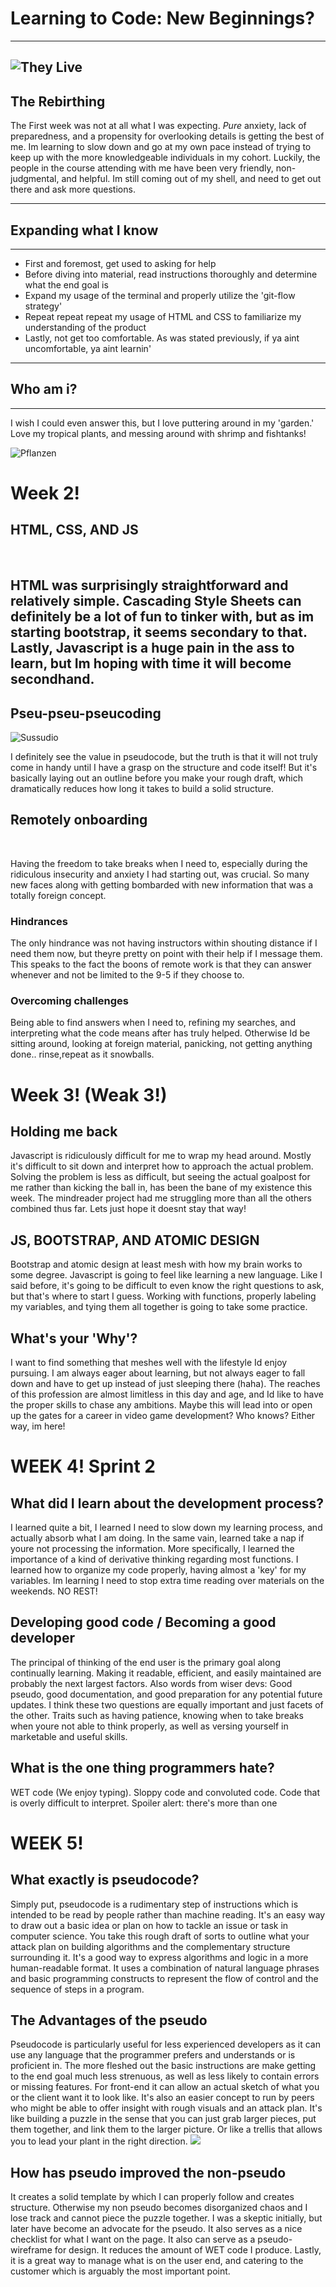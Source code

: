 # **Learning to Code: New Beginnings?**
---
![They Live](https://consequence.net/wp-content/uploads/2018/11/they-live.jpg?quality=80)
---
## The Rebirthing 

The First week was not at all what I was expecting. _Pure_ anxiety, lack of preparedness, and a propensity for overlooking details is getting the best of me. Im learning to slow down and go at my own pace instead of trying to keep up with the more knowledgeable individuals in my cohort. Luckily, the people in the course attending with me have been very friendly, non-judgmental, and helpful. Im still coming out of my shell, and need to get out there and ask more questions.

--- 
## Expanding what I know
---
- First and foremost, get used to asking for help
- Before diving into material, read instructions thoroughly and determine what the end goal is
- Expand my usage of the terminal and properly utilize the 'git-flow strategy'
- Repeat repeat repeat my usage of HTML and CSS to familiarize my understanding of the product
- Lastly, not get too comfortable. As was stated previously, if ya aint uncomfortable, ya aint learnin'
---
## Who am i?
---
I wish I could even answer this, but I love puttering around in my 'garden.' Love my tropical plants, and messing around with shrimp and fishtanks!

![Pflanzen](https://images.saymedia-content.com/.image/c_limit%2Ccs_srgb%2Cq_auto:eco%2Cw_620/MTc0Mjc0MjI2NDMyMjU1ODY4/hyacinth-bean-vine.webp)

# Week 2!

## HTML, CSS, AND JS
<br>

HTML was surprisingly straightforward and relatively simple. Cascading Style Sheets can definitely be a lot of fun to tinker with, but as im starting bootstrap, it seems secondary to that. Lastly, Javascript is a huge pain in the ass to learn, but Im hoping with time it will become secondhand.
<br>
---

## Pseu-pseu-pseucoding
![Sussudio](https://i.ytimg.com/vi/r0qBaBb1Y-U/hqdefault.jpg)
<br>

I definitely see the value in pseudocode, but the truth is that it will not truly come in handy until I have a grasp on the structure and code itself! But it's basically laying out an outline before you make your rough draft, which dramatically reduces how long it takes to build a solid structure.
<br>

## Remotely onboarding
<br>

Having the freedom to take breaks when I need to, especially during the ridiculous insecurity and anxiety I had starting out, was crucial. So many new faces along with getting bombarded with new information that was a totally foreign concept. 
### Hindrances
The only hindrance was not having instructors within shouting distance if I need them now, but theyre pretty on point with their help if I message them. This speaks to the fact the boons of remote work is that they can answer whenever and not be limited to the 9-5 if they choose to.
### Overcoming challenges
Being able to find answers when I need to, refining my searches, and interpreting what the code means after has truly helped. Otherwise Id be sitting around, looking at foreign material, panicking, not getting anything done.. rinse,repeat as it snowballs. 

# Week 3! (Weak 3!)

## Holding me back
Javascript is ridiculously difficult for me to wrap my head around. Mostly it's difficult to sit down and interpret how to approach the actual problem. Solving the problem is less as difficult, but seeing the actual goalpost for me rather than kicking the ball in, has been the bane of my existence this week. The mindreader project had me struggling more than all the others combined thus far. Lets just hope it doesnt stay that way!

## JS, BOOTSTRAP, AND ATOMIC DESIGN
Bootstrap and atomic design at least mesh with how my brain works to some degree. Javascript is going to feel like learning a new language. Like I said before, it's going to be difficult to even know the right questions to ask, but that's where to start I guess. Working with functions, properly labeling my variables, and tying them all together is going to take some practice.

## What's your 'Why'?
I want to find something that meshes well with the lifestyle Id enjoy pursuing. I am always eager about learning, but not always eager to fall down and have to get up instead of just sleeping there (haha). The reaches of this profession are almost limitless in this day and age, and Id like to have the proper skills to chase any ambitions. Maybe this will lead into or open up the gates for a career in video game development? Who knows? Either way, im here!

# WEEK 4! Sprint 2

## What did I learn about the development process?
I learned quite a bit, I learned I need to slow down my learning process, and actually absorb what I am doing. In the same vain, learned take a nap if youre not processing the information. More specifically, I learned the importance of a kind of derivative thinking regarding most functions. I learned how to organize my code properly, having almost a 'key' for my variables. Im learning I need to stop extra time reading over materials on the weekends. NO REST!

## Developing good code / Becoming a good developer
The principal of thinking of the end user is the primary goal along continually learning. Making it readable, efficient, and easily maintained are probably the next largest factors. Also words from wiser devs: Good pseudo, good documentation, and good preparation for any potential future updates. I think these two questions are equally important and just facets of the other. Traits such as having patience, knowing when to take breaks when youre not able to think properly, as well as versing yourself in marketable and useful skills.

## What is the one thing programmers hate?
WET code (We enjoy typing). Sloppy code and convoluted code. Code that is overly difficult to interpret. Spoiler alert: there's more than one


# WEEK 5!

## What exactly is pseudocode?
Simply put, pseudocode is a rudimentary step of instructions which is intended to be read by people rather than machine reading. It's an easy way to draw out a basic idea or plan on how to tackle an issue or task in computer science. You take this rough draft of sorts to outline what your attack plan on building algorithms and the complementary structure surrounding it. It's a good way to express algorithms and logic in a more human-readable format. It uses a combination of natural language phrases and basic programming constructs to represent the flow of control and the sequence of steps in a program.
## The Advantages of the pseudo
Pseudocode is particularly useful for less experienced developers as it can use any language that the programmer prefers and understands or is proficient in. The more fleshed out the basic instructions are make getting to the end goal much less strenuous, as well as less likely to contain errors or missing features. For front-end it can allow an actual sketch of what you or the client want it to look like. It's also an easier concept to run by peers who might be able to offer insight with rough visuals and an attack plan. It's like building a puzzle in the sense that you can just grab larger pieces, put them together, and link them to the larger picture. Or like a trellis that allows you to lead your plant in the right direction.
<img src="/portfolio/img/large_0.jpg">

## How has pseudo improved the non-pseudo
It creates a solid template by which I can properly follow and creates structure. Otherwise my non pseudo becomes disorganized chaos and I lose track and cannot piece the puzzle together. I was a skeptic initially, but later have become an advocate for the pseudo. It also serves as a nice checklist for what I want on the page. It also can serve as a pseudo-wireframe for design. It reduces the amount of WET code I produce. Lastly, it is a great way to manage what is on the user end, and catering to the customer which is arguably the most important point. 